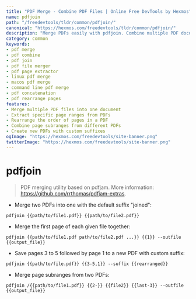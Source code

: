 ```yaml
---
title: "PDF Merge - Combine PDF Files | Online Free DevTools by Hexmos"
name: pdfjoin
path: "/freedevtools/tldr/common/pdfjoin/"
canonical: "https://hexmos.com/freedevtools/tldr/common/pdfjoin/"
description: "Merge PDFs easily with pdfjoin. Combine multiple PDF documents into a single file or extract specific pages. Free online tool, no registration required."
category: common
keywords:
- pdf merge
- pdf combine
- pdf join
- pdf file merger
- pdf page extractor
- linux pdf merge
- macos pdf merge
- command line pdf merge
- pdf concatenation
- pdf rearrange pages
features:
- Merge multiple PDF files into one document
- Extract specific page ranges from PDFs
- Rearrange the order of pages in a PDF
- Combine page subranges from different PDFs
- Create new PDFs with custom suffixes
ogImage: "https://hexmos.com/freedevtools/site-banner.png"
twitterImage: "https://hexmos.com/freedevtools/site-banner.png"
---
```


# pdfjoin

> PDF merging utility based on pdfjam.
> More information: <https://github.com/rrthomas/pdfjam-extras>.

- Merge two PDFs into one with the default suffix "joined":

`pdfjoin {{path/to/file1.pdf}} {{path/to/file2.pdf}}`

- Merge the first page of each given file together:

`pdfjoin {{path/to/file1.pdf path/to/file2.pdf ...}} {{1}} --outfile {{output_file}}`

- Save pages 3 to 5 followed by page 1 to a new PDF with custom suffix:

`pdfjoin {{path/to/file.pdf}} {{3-5,1}} --suffix {{rearranged}}`

- Merge page subranges from two PDFs:

`pdfjoin /{{path/to/file1.pdf}} {{2-}} {{file2}} {{last-3}} --outfile {{output_file}}`
